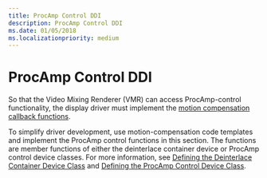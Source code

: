 ```yaml
---
title: ProcAmp Control DDI
description: ProcAmp Control DDI
ms.date: 01/05/2018
ms.localizationpriority: medium
---
```


# ProcAmp Control DDI

So that the Video Mixing Renderer (VMR) can access ProcAmp-control functionality, the display driver must implement the [motion compensation callback functions](motion-compensation-callbacks.md).

To simplify driver development, use motion-compensation code templates and implement the ProcAmp control functions in this section. The functions are member functions of either the deinterlace container device or ProcAmp control device classes. For more information, see [Defining the Deinterlace Container Device Class](./defining-the-deinterlace-container-device-class.md) and [Defining the ProcAmp Control Device Class](./defining-the-procamp-control-device-class.md).
